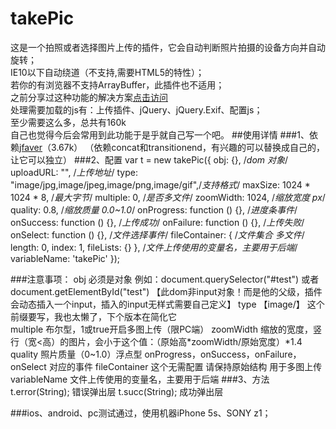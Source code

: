 # takePic
  这是一个拍照或者选择图片上传的插件，它会自动判断照片拍摄的设备方向并自动旋转；<br/>
  IE10以下自动绕道（不支持,需要HTML5的特性）；<br/>
  若你的有浏览器不支持ArrayBuffer，此插件也不适用；<br/>
  之前分享过这种功能的解决方案[点击访问](https://github.com/yuminjustin/photoExif)<br /> 
  处理需要加载的js有：上传插件、jQuery、jQuery.Exif、配置js；<br />
  至少需要这么多，总共有160k<br />
  自己也觉得今后会常用到此功能于是乎就自己写一个吧。
##使用详情
###1、依赖[jfaver](https://github.com/yuminjustin/jfaver)（3.67k）
  （依赖concat和transitionend，有兴趣的可以替换成自己的，让它可以独立）
###2、配置
        var t = new takePic({
            obj: {},          /*dom 对象*/
            uploadURL: "",    /*上传地址*/
            type: "image/jpg,image/jpeg,image/png,image/gif",/*支持格式*/
            maxSize: 1024 * 1024 * 8,    /*最大字节*/
            multiple: 0,                 /*是否多文件*/
            zoomWidth: 1024,             /*缩放宽度 px*/
            quality: 0.8,                /*缩放质量 0.0~1.0*/
            onProgress: function () {},  /*进度条事件*/
            onSuccess: function () {},   /*上传成功*/
            onFailure: function () {},   /*上传失败*/
            onSelect: function () {},    /*文件选择事件*/
            fileContainer: {             /*文件集合 多文件*/
                length: 0,
                index: 1,
                fileLists: {}
            },
            /*文件上传使用的变量名，主要用于后端*/
            variableName: 'takePic'
        });
    
###注意事项： 
     obj 必须是对象 例如：document.querySelector("#test") 或者 document.getElementById("test")
     【此dom非input对象！而是他的父级，插件会动态插入一个input，插入的input无样式需要自己定义】
     type 【image/】 这个前缀要写，我也太懒了，下个版本在简化它  
     multiple  布尔型，1或true开启多图上传（限PC端） 
     zoomWidth 缩放的宽度，竖行（宽<高）的图片，会小于这个值：（原始高*zoomWidth/原始宽度）*1.4 
     quality 照片质量（0~1.0）浮点型
     onProgress，onSuccess，onFailure，onSelect 对应的事件
     fileContainer 这个无需配置 请保持原始结构 用于多图上传
     variableName 文件上传使用的变量名，主要用于后端
###3、方法
      t.error(String); 错误弹出层
      t.succ(String); 成功弹出层
      
###ios、android、pc测试通过，使用机器iPhone 5s、SONY z1；

     
     
     
     
  
  
